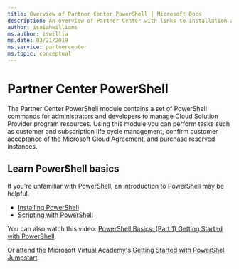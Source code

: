 ```yaml
---
title: Overview of Partner Center PowerShell | Microsoft Docs
description: An overview of Partner Center with links to installation and configuration.
author: isaiahwilliams
ms.author: iswillia
ms.date: 03/21/2019
ms.service: partnercenter
ms.topic: conceptual
---
```


# Partner Center PowerShell

The Partner Center PowerShell module contains a set of PowerShell commands for administrators and developers to manage Cloud Solution Provider program resources. Using this module you can perform tasks such as customer and subscription life cycle management, confirm customer acceptance of the Microsoft Cloud Agreement, and purchase reserved instances.

## Learn PowerShell basics

If you're unfamiliar with PowerShell, an introduction to PowerShell may be helpful.

* [Installing PowerShell](/powershell/scripting/setup/installing-windows-powershell)
* [Scripting with PowerShell](/powershell/scripting/powershell-scripting)

You can also watch this video:
[PowerShell Basics: (Part 1) Getting Started with PowerShell](https://channel9.msdn.com/Blogs/Taste-of-Premier/PowerShellBasicsPart1).

Or attend the Microsoft Virtual Academy's [Getting Started with PowerShell Jumpstart](https://mva.microsoft.com/liveevents/powershell-jumpstart).